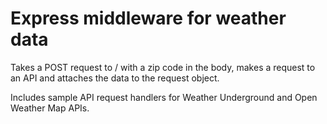 # Express middleware for weather data

Takes a POST request to / with a zip code in the body, makes a request to an API and attaches the data to the request object.

Includes sample API request handlers for Weather Underground and Open Weather Map APIs.
